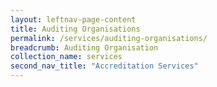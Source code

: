 ```yaml
---
layout: leftnav-page-content
title: Auditing Organisations
permalink: /services/auditing-organisations/
breadcrumb: Auditing Organisation
collection_name: services
second_nav_title: "Accreditation Services"
---
```

